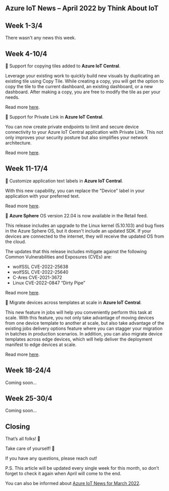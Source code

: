 ## Azure IoT News – April 2022 by Think About IoT

## Week 1-3/4
There wasn't any news this week.

## Week 4-10/4
🔸 Support for copying tiles added to **Azure IoT Central**.

Leverage your existing work to quickly build new visuals by duplicating an existing tile using Copy Tile. While creating a copy, you will get the option to copy the tile to the current dashboard, an existing dashboard, or a new dashboard. After making a copy, you are free to modify the tile as per your needs.

Read more [here](https://azure.microsoft.com/en-gb/updates/iotc-copy-tiles/).

🔸 Support for Private Link in **Azure IoT Central**.

You can now create private endpoints to limit and secure device connectivity to your Azure IoT Central application with Private Link. This not only improves your security posture but also simplifies your network architecture.

Read more [here](https://azure.microsoft.com/en-gb/updates/iotc-private-link/).

## Week 11-17/4
🔸 Customize application text labels in **Azure IoT Central**.

With this new capability, you can replace the "Device" label in your application with your preferred text.

Read more [here](https://azure.microsoft.com/en-gb/updates/iotc-replacetextlabels/).

🔸 **Azure Sphere** OS version 22.04 is now available in the Retail feed.

This release includes an upgrade to the Linux kernel (5.10.103) and bug fixes in the Azure Sphere OS, but it doesn't include an updated SDK. If your devices are connected to the internet, they will receive the updated OS from the cloud.

The updates that this release includes mitigate against the following Common Vulnerabilities and Exposures (CVEs) are:

- wolfSSL CVE-2022-25638
- wolfSSL CVE-2022-25640
- C-Ares CVE-2021-3672
- Linux CVE-2022-0847 “Dirty Pipe”

Read more [here](https://azure.microsoft.com/en-gb/updates/general-availability-azure-sphere-os-version-2204/).

🔸 Migrate devices across templates at scale in **Azure IoT Central**.

This new feature in jobs will help you conveniently perform this task at scale. With this feature, you not only take advantage of moving devices from one device template to another at scale, but also take advantage of the existing jobs delivery options feature where you can stagger your migration in batches in production scenarios. In addition, you can also migrate device templates across edge devices, which will help deliver the deployment manifest to edge devices at scale.

Read more [here](https://azure.microsoft.com/en-gb/updates/iotc-migrate-devices-across-templates/).

## Week 18-24/4
Coming soon...

## Week 25-30/4
Coming soon...

## Closing
That’s all folks! 👋

Take care of yourself! 🙂

If you have any questions, please reach out!

P.S. This article will be updated every single week for this month, so don’t forget to check it again when April will come to the end.

You can also be informed about [Azure IoT News for March 2022](https://www.thinkaboutiot.com/index.php/2022/03/03/azure-iot-news-march-2022-by-think-about-iot/).